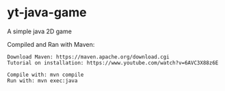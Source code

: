 # yt-java-game
A simple java 2D game

Compiled and Ran with Maven:

	Download Maven: https://maven.apache.org/download.cgi
	Tutorial on installation: https://www.youtube.com/watch?v=6AVC3X88z6E

	Compile with: mvn compile
	Run with: mvn exec:java
